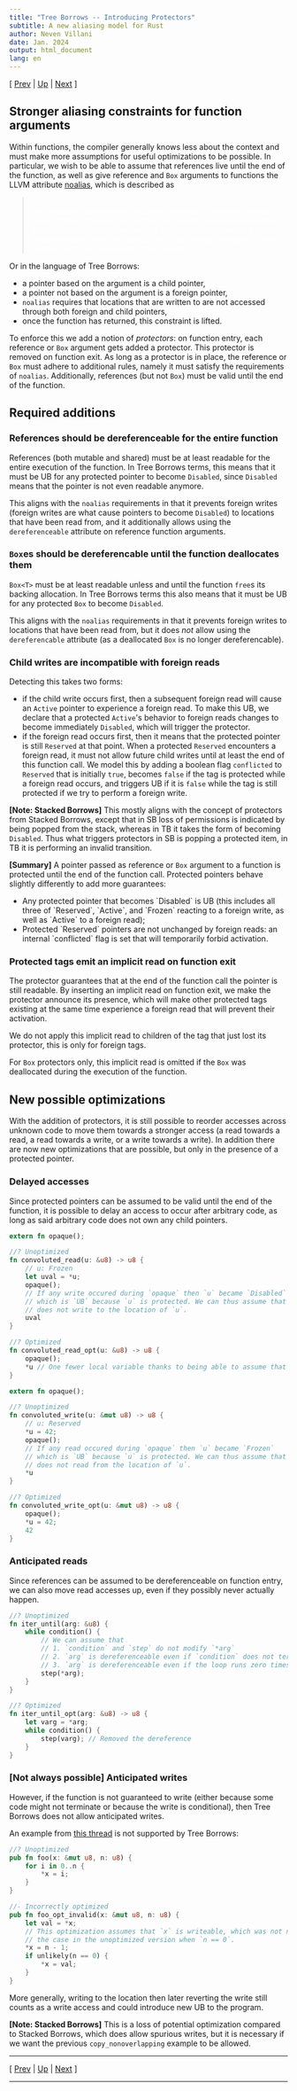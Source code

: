 ```yaml
---
title: "Tree Borrows -- Introducing Protectors"
subtitle: A new aliasing model for Rust
author: Neven Villani
date: Jan. 2024
output: html_document
lang: en
---
```


\[ [Prev](shared.html) | [Up](index.html) | [Next](interiormut.html) \]

## Stronger aliasing constraints for function arguments

Within functions, the compiler generally knows less about the context and must
make more assumptions for useful optimizations to be possible. In particular, we
wish to be able to assume that references live until the end of the function, as
well as give reference and `Box` arguments to functions the LLVM attribute
[noalias](https://llvm.org/docs/LangRef.html#noalias), which is described as

> <span style="color:white"> noalias <br>
This indicates that memory locations accessed via pointer values based on the
argument are not also accessed, during the execution of the function, via
pointer values not based on the argument. This guarantee only holds for memory
locations that are modified, by any means, during the execution of the function.
</span>

Or in the language of Tree Borrows:

- a pointer based on the argument is a child pointer,
- a pointer not based on the argument is a foreign pointer,
- `noalias` requires that locations that are written to are not accessed through
  both foreign and child pointers,
- once the function has returned, this constraint is lifted.

To enforce this we add a notion of _protectors_: on function entry, each
reference or `Box` argument gets added a protector. This protector is removed on
function exit. As long as a protector is in place, the reference or `Box` must
adhere to additional rules, namely it must satisfy the requirements of
`noalias`. Additionally, references (but not `Box`) must be valid until the end
of the function.

## Required additions

### References should be dereferenceable for the entire function

References (both mutable and shared) must be at least readable for the entire
execution of the function. In Tree Borrows terms, this means that it must be UB
for any protected pointer to become `Disabled`, since `Disabled` means that the
pointer is not even readable anymore.

This aligns with the `noalias` requirements in that it prevents foreign writes
(foreign writes are what cause pointers to become `Disabled`) to locations that
have been read from, and it additionally allows using the `dereferenceable`
attribute on reference function arguments.

### `Box`es should be dereferencable until the function deallocates them

`Box<T>` must be at least readable unless and until the function `free`s its
backing allocation. In Tree Borrows terms this also means that it must be UB for
any protected `Box` to become `Disabled`.

This aligns with the `noalias` requirements in that it prevents foreign writes
to locations that have been read from, but it does *not* allow using the
`dereferencable` attribute (as a deallocated `Box` is no longer dereferencable).

### Child writes are incompatible with foreign reads

Detecting this takes two forms:

- if the child write occurs first, then a subsequent foreign read will cause an
  `Active` pointer to experience a foreign read. To make this UB, we declare
  that a protected `Active`'s behavior to foreign reads changes to become
  immediately `Disabled`, which will trigger the protector.
- if the foreign read occurs first, then it means that the protected pointer is
  still `Reserved` at that point. When a protected `Reserved` encounters a
  foreign read, it must not allow future child writes until at least the end of
  this function call. We model this by adding a boolean flag `conflicted` to
  `Reserved` that is initially `true`, becomes `false` if the tag is protected
  while a foreign read occurs, and triggers UB if it is `false` while the tag is
  still protected if we try to perform a foreign write.

> <span class="sbnote">
**[Note: Stacked Borrows]** This mostly aligns with the concept of protectors
from Stacked Borrows, except that in SB loss of permissions is indicated by
being popped from the stack, whereas in TB it takes the form of becoming
`Disabled`. Thus what triggers protectors in SB is popping a protected item, in
TB it is performing an invalid transition.
</span>

> <span class="tldr">
**[Summary]** A pointer passed as reference or `Box` argument to a function is
protected until the end of the function call. Protected pointers behave slightly
differently to add more guarantees:
<ul><li>Any protected pointer that becomes `Disabled` is UB (this includes all
three of `Reserved`, `Active`, and `Frozen` reacting to a foreign write, as well
as `Active` to a foreign read);</li>
<li>Protected `Reserved` pointers are not unchanged by foreign reads: an
internal `conflicted` flag is set that will temporarily forbid
activation.</li></ul>
</span>

### Protected tags emit an implicit read on function exit

The protector guarantees that at the end of the function call the pointer is
still readable. By inserting an implicit read on function exit, we make the
protector announce its presence, which will make other protected tags existing
at the same time experience a foreign read that will prevent their activation.

We do not apply this implicit read to children of the tag that just lost its
protector, this is only for foreign tags.

For `Box` protectors only, this implicit read is omitted if the `Box` was
deallocated during the execution of the function.

## New possible optimizations

With the addition of protectors, it is still possible to reorder accesses across
unknown code to move them towards a stronger access (a read towards a read, a
read towards a write, or a write towards a write). In addition there are now new
optimizations that are possible, but only in the presence of a protected
pointer.

### Delayed accesses

Since protected pointers can be assumed to be valid until the end of the
function, it is possible to delay an access to occur after arbitrary code, as
long as said arbitrary code does not own any child pointers.

```rs
extern fn opaque();

//? Unoptimized
fn convoluted_read(u: &u8) -> u8 {
    // u: Frozen
    let uval = *u;
    opaque();
    // If any write occured during `opaque` then `u` became `Disabled`
    // which is `UB` because `u` is protected. We can thus assume that `opaque`
    // does not write to the location of `u`.
    uval
}

//? Optimized
fn convoluted_read_opt(u: &u8) -> u8 {
    opaque();
    *u // One fewer local variable thanks to being able to assume that `*u` is unchanged
}
```

```rs
extern fn opaque();

//? Unoptimized
fn convoluted_write(u: &mut u8) -> u8 {
    // u: Reserved
    *u = 42;
    opaque();
    // If any read occured during `opaque` then `u` became `Frozen`
    // which is `UB` because `u` is protected. We can thus assume that `opaque`
    // does not read from the location of `u`.
    *u
}

//? Optimized
fn convoluted_write_opt(u: &mut u8) -> u8 {
    opaque();
    *u = 42;
    42
}
```


### Anticipated reads

Since references can be assumed to be dereferenceable on function entry,
we can also move read accesses up, even if they possibly never actually happen.

```rust
//? Unoptimized
fn iter_until(arg: &u8) {
    while condition() {
        // We can assume that
        // 1. `condition` and `step` do not modify `*arg`
        // 2. `arg` is dereferenceable even if `condition` does not terminate
        // 3. `arg` is dereferenceable even if the loop runs zero times
        step(*arg);
    }
}

//? Optimized
fn iter_until_opt(arg: &u8) -> u8 {
    let varg = *arg;
    while condition() {
        step(varg); // Removed the dereference
    }
}
```

### [Not always possible] Anticipated writes

However, if the function is not guaranteed to write (either because some code
might not terminate or because the write is conditional), then Tree Borrows does
not allow anticipated writes.

An example from [this thread](https://rust-lang.zulipchat.com/#narrow/stream/136281-t-opsem/topic/can.20.26mut.20just.20always.20be.20two-phase/near/307569740)
is not supported by Tree Borrows:

```rust
//? Unoptimized
pub fn foo(x: &mut u8, n: u8) {
    for i in 0..n {
        *x = i;
    }
}

//- Incorrectly optimized
pub fn foo_opt_invalid(x: &mut u8, n: u8) {
    let val = *x;
    // This optimization assumes that `x` is writeable, which was not necessarily
    // the case in the unoptimized version when `n == 0`.
    *x = n - 1;
    if unlikely(n == 0) {
        *x = val;
    }
}
```

More generally, writing to the location then later reverting the write still
counts as a write access and could introduce new UB to the program.

> <span class="sbnote">
**[Note: Stacked Borrows]** This is a loss of potential optimization compared to
Stacked Borrows, which does allow spurious writes, but it is necessary if we
want the previous `copy_nonoverlapping` example to be allowed.
</span>


---

\[ [Prev](shared.html) | [Up](index.html) | [Next](interiormut.html) \]

---

